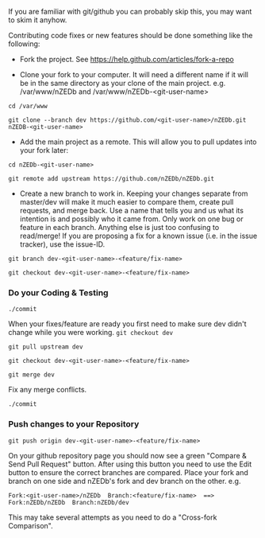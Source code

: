 If you are familiar with git/github you can probably skip this, you may want to skim it anyhow.

Contributing code fixes or new features should be done something like the following:

* Fork the project. See https://help.github.com/articles/fork-a-repo

* Clone your fork to your computer. It will need a different name if it will be in the same directory as your clone of the main project. e.g. /var/www/nZEDb and /var/www/nZEDb-&lt;git-user-name&gt;

`cd /var/www`

`git clone --branch dev https://github.com/<git-user-name>/nZEDb.git nZEDB-<git-user-name>`

* Add the main project as a remote. This will allow you to pull updates into your fork later:

`cd nZEDb-<git-user-name>`

`git remote add upstream https://github.com/nZEDb/nZEDb.git`

* Create a new branch to work in. Keeping your changes separate from master/dev will make it much easier to compare them, create pull requests, and merge back. Use a name that tells you and us what its intention is and possibly who it came from. Only work on one bug or feature in each branch. Anything else is just too confusing to read/merge! If you are proposing a fix for a known issue (i.e. in the issue tracker), use the issue-ID.

`git branch dev-<git-user-name>-<feature/fix-name>`

`git checkout dev-<git-user-name>-<feature/fix-name>`

### Do your Coding & Testing

`./commit`

When your fixes/feature are ready you first need to make sure dev didn't change while you were working.
`git checkout dev`

`git pull upstream dev`

`git checkout dev-<git-user-name>-<feature/fix-name>`

`git merge dev`

Fix any merge conflicts.

`./commit`

### Push changes to your Repository

`git push origin dev-<git-user-name>-<feature/fix-name>`

On your github repository page you should now see a green "Compare & Send Pull Request" button. After using this button you need to use the Edit button to ensure the correct branches are compared. Place your fork and branch on one side and nZEDb's fork and dev branch on the other. e.g. 

`Fork:<git-user-name>/nZEDb  Branch:<feature/fix-name>  ==>  Fork:nZEDb/nZEDb  Branch:nZEDb/dev`

This may take several attempts as you need to do a "Cross-fork Comparison".